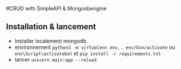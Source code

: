 #CRUD with SimpleAPI & Mongosbengine

## Installation & lancement
* Installer localement mongodb
* environnement ```python3 -m virtualenv env```, ```. env/bin/activate``` ou ```env\Script\activatebat``` et ```pip install -r requirements.txt```
* lancer ```uvicorn main:app --reload```

